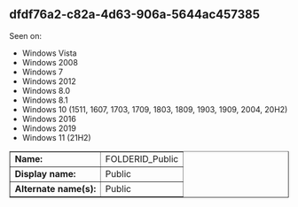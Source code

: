 ## dfdf76a2-c82a-4d63-906a-5644ac457385

Seen on:
* Windows Vista
* Windows 2008
* Windows 7
* Windows 2012
* Windows 8.0
* Windows 8.1
* Windows 10 (1511, 1607, 1703, 1709, 1803, 1809, 1903, 1909, 2004, 20H2)
* Windows 2016
* Windows 2019
* Windows 11 (21H2)

<table border="1" class="docutils">
  <tbody>
    <tr>
      <td><b>Name:</b></td>
      <td>FOLDERID_Public</td>
    </tr>
    <tr>
      <td><b>Display name:</b></td>
      <td>Public</td>
    </tr>
    <tr>
      <td><b>Alternate name(s):</b></td>
      <td>Public</td>
    </tr>
  </tbody>
</table>

